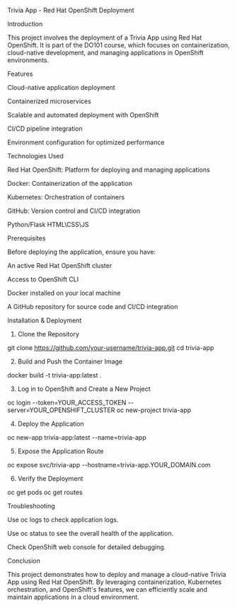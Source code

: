 Trivia App - Red Hat OpenShift Deployment

Introduction

This project involves the deployment of a Trivia App using Red Hat OpenShift. It is part of the DO101 course, which focuses on containerization, cloud-native development, and managing applications in OpenShift environments.

Features

Cloud-native application deployment

Containerized microservices

Scalable and automated deployment with OpenShift

CI/CD pipeline integration

Environment configuration for optimized performance

Technologies Used

Red Hat OpenShift: Platform for deploying and managing applications

Docker: Containerization of the application

Kubernetes: Orchestration of containers

GitHub: Version control and CI/CD integration

Python/Flask 
HTML\CSS\JS 

Prerequisites

Before deploying the application, ensure you have:

An active Red Hat OpenShift cluster

Access to OpenShift CLI 

Docker installed on your local machine

A GitHub repository for source code and CI/CD integration

Installation & Deployment

1. Clone the Repository

 git clone https://github.com/your-username/trivia-app.git
 cd trivia-app

2. Build and Push the Container Image

docker build -t trivia-app:latest .

3. Log in to OpenShift and Create a New Project

oc login --token=YOUR_ACCESS_TOKEN --server=YOUR_OPENSHIFT_CLUSTER
oc new-project trivia-app

4. Deploy the Application

oc new-app trivia-app:latest --name=trivia-app

5. Expose the Application Route

oc expose svc/trivia-app --hostname=trivia-app.YOUR_DOMAIN.com

6. Verify the Deployment

oc get pods
oc get routes

Troubleshooting

Use oc logs <pod-name> to check application logs.

Use oc status to see the overall health of the application.

Check OpenShift web console for detailed debugging.

Conclusion

This project demonstrates how to deploy and manage a cloud-native Trivia App using Red Hat OpenShift. By leveraging containerization, Kubernetes orchestration, and OpenShift's features, we can efficiently scale and maintain applications in a cloud environment.

